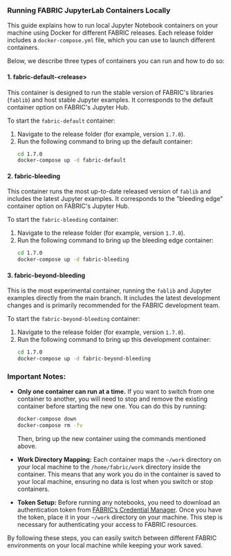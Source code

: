 ### Running FABRIC JupyterLab Containers Locally

This guide explains how to run local Jupyter Notebook containers on your machine using Docker for different FABRIC releases. Each release folder includes a `docker-compose.yml` file, which you can use to launch different containers.

Below, we describe three types of containers you can run and how to do so:

#### 1. **fabric-default-\<release>**

This container is designed to run the stable version of FABRIC's libraries (`fablib`) and host stable Jupyter examples. It corresponds to the default container option on FABRIC's Jupyter Hub.

To start the `fabric-default` container:
1. Navigate to the release folder (for example, version `1.7.0`).
2. Run the following command to bring up the default container:
    ```bash
    cd 1.7.0
    docker-compose up -d fabric-default
    ```

#### 2. **fabric-bleeding**

This container runs the most up-to-date released version of `fablib` and includes the latest Jupyter examples. It corresponds to the "bleeding edge" container option on FABRIC's Jupyter Hub.

To start the `fabric-bleeding` container:
1. Navigate to the release folder (for example, version `1.7.0`).
2. Run the following command to bring up the bleeding edge container:
    ```bash
    cd 1.7.0
    docker-compose up -d fabric-bleeding
    ```

#### 3. **fabric-beyond-bleeding**

This is the most experimental container, running the `fablib` and Jupyter examples directly from the main branch. It includes the latest development changes and is primarily recommended for the FABRIC development team.

To start the `fabric-beyond-bleeding` container:
1. Navigate to the release folder (for example, version `1.7.0`).
2. Run the following command to bring up this development container:
    ```bash
    cd 1.7.0
    docker-compose up -d fabric-beyond-bleeding
    ```

### Important Notes:
- **Only one container can run at a time.** If you want to switch from one container to another, you will need to stop and remove the existing container before starting the new one. You can do this by running:
  ```bash
  docker-compose down
  docker-compose rm -fv
  ```
  Then, bring up the new container using the commands mentioned above.
  
- **Work Directory Mapping:** Each container maps the `~/work` directory on your local machine to the `/home/fabric/work` directory inside the container. This means that any work you do in the container is saved to your local machine, ensuring no data is lost when you switch or stop containers.

- **Token Setup:** Before running any notebooks, you need to download an authentication token from [FABRIC’s Credential Manager](https://cm.fabric-testbed.net/). Once you have the token, place it in your `~/work` directory on your machine. This step is necessary for authenticating your access to FABRIC resources.

By following these steps, you can easily switch between different FABRIC environments on your local machine while keeping your work saved.